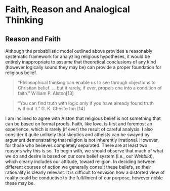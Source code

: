 # Faith, Reason and Analogical Thinking

## Reason and Faith
Although the probabilistic model outlined above provides a reasonably systematic framework for analyzing religious hypotheses, it would be entirely inappropriate to assume that theoretical conclusions of any kind (however logically sound they may be) can provide a proper foundation for religious belief.

> “Philosophical thinking can enable us to see through objections to Christian belief. ... but it rarely, if ever, propels one into a condition of faith.” William P. Alston[13]

> “You can find truth with logic only if you have already found truth without it.” G. K. Chesterton [14]

I am inclined to agree with Alston that religious belief is not something that can be based on formal proofs. Faith, like love, is first and foremost an experience, which is rarely (if ever) the result of careful analysis. I also consider it quite unlikely that skeptics and atheists can be swayed by argument demonstrating that religion is not inherently irrational. However, for those who believes completely separated. There are at least two reasons why this is so. To begin with, we should observe that much of what we do and desire is based on our core belief system (i.e., our *Weltbild*), which clearly includes our attitude, toward religion. In deciding between different courses of action we generally consult these beliefs, so their rationality is clearly relevant. It is difficult to envision how a distorted view of reality could be conductive to the fulfillment of our purpose, however noble these may be.
